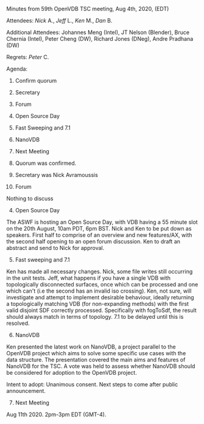 Minutes from 59th OpenVDB TSC meeting, Aug 4th, 2020, (EDT)

Attendees: *Nick* A., *Jeff* L., *Ken* M., *Dan* B.

Additional Attendees: Johannes Meng (Intel), JT Nelson (Blender),
Bruce Chernia (Intel), Peter Cheng (DW), Richard Jones (DNeg),
Andre Pradhana (DW)

Regrets: *Peter* C.

Agenda:

1) Confirm quorum
2) Secretary
3) Forum
4) Open Source Day
5) Fast Sweeping and 7.1
6) NanoVDB
7) Next Meeting


1) Quorum was confirmed.

2) Secretary was Nick Avramoussis

3) Forum

Nothing to discuss

4) Open Source Day

The ASWF is hosting an Open Source Day, with VDB having a 55 minute slot on the
20th August, 10am PDT, 6pm BST. Nick and Ken to be put down as speakers. First
half to comprise of an overview and new features/AX, with the second half
opening to an open forum discussion. Ken to draft an abstract and send to Nick
for approval.

5) Fast sweeping and 7.1

Ken has made all necessary changes. Nick, some file writes still occurring in
the unit tests. Jeff, what happens if you have a single VDB with topologically
disconnected surfaces, once which can be processed and one which can't (i.e the
second has an invalid iso crossing). Ken, not sure, will investigate and
attempt to implement desirable behaviour, ideally returning a topologically
matching VDB (for non-expanding methods) with the first valid disjoint SDF
correctly processed. Specifically with fogToSdf, the result should always match
in terms of topology. 7.1 to be delayed until this is resolved.

6) NanoVDB

Ken presented the latest work on NanoVDB, a project parallel to the OpenVDB
project which aims to solve some specific use cases with the data structure.
The presentation covered the main aims and features of NanoVDB for the TSC.
A vote was held to assess whether NanoVDB should be considered for adoption
to the OpenVDB project.

Intent to adopt: Unanimous consent.
Next steps to come after public announcement.

7) Next Meeting

Aug 11th 2020. 2pm-3pm EDT (GMT-4).
